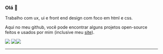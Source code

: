 ### Olá 👋

Trabalho com ux, ui e front end design com foco em html e css.

Aqui no meu github, você pode encontrar alguns projetos open-source feitos e usados por mim (inclusive meu [site](https://frrrnd.design)).


[<img src="https://img.shields.io/badge/twitter-00acee.svg">](https://twitter.com/frrrnd) [<img src="https://img.shields.io/badge/dribbble-ea4c89.svg">](https://dribbble.com/fernando)[<img src="https://img.shields.io/badge/instagram-222222.svg">](https://instagram.com/frrrnd.design)

---